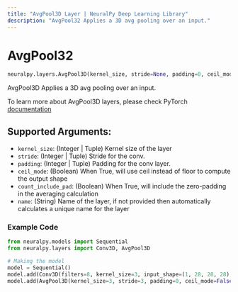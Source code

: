 ```yaml
---
title: "AvgPool3D Layer | NeuralPy Deep Learning Library"
description: "AvgPool32 Applies a 3D avg pooling over an input."
---
```

# AvgPool32

```python
neuralpy.layers.AvgPool3D(kernel_size, stride=None, padding=0, ceil_mode=False, count_include_pad=True, name=None)
```

AvgPool3D Applies a 3D avg pooling over an input.

To learn more about AvgPool3D layers, please check PyTorch [documentation](https://pytorch.org/docs/stable/nn.html#avgpool3d)

## Supported Arguments:

  - `kernel_size`: (Integer | Tuple) Kernel size of the layer
  - `stride`: (Integer | Tuple) Stride for the conv.
  - `padding`: (Integer | Tuple) Padding for the conv layer.
  - `ceil_mode`: (Boolean) When True, will use ceil instead of floor to compute the output shape
  - `count_include_pad`: (Boolean) When True, will include the zero-padding in the averaging calculation
  - `name`: (String) Name of the layer, if not provided then automatically calculates a unique name for the layer

### Example Code

```python
from neuralpy.models import Sequential
from neuralpy.layers import Conv3D, AvgPool3D

# Making the model
model = Sequential()
model.add(Conv3D(filters=8, kernel_size=3, input_shape=(1, 28, 28, 28), stride=1, name="first cnn"))
model.add(AvgPool3D(kernel_size=3, stride=3, padding=0, ceil_mode=False, count_include_pad=True, name="Pool Layer"))
```